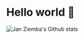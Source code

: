 # Hello world 👋

![Jan Ziemba's Github stats](https://github-readme-stats.vercel.app/api?username=janziemba&count_private=true)
